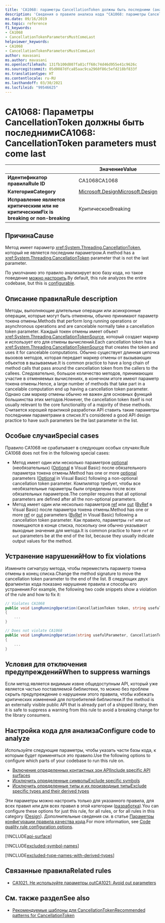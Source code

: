 ```yaml
---
title: 'CA1068: параметры CancellationToken должны быть последними (анализ кода)'
description: 'Сведения о правиле анализа кода "CA1068: параметры CancellationToken должны быть последними"'
ms.date: 09/16/2019
ms.topic: reference
f1_keywords:
- CA1068
- CancellationTokenParametersMustComeLast
helpviewer_keywords:
- CA1068
- CancellationTokenParametersMustComeLast
author: mavasani
ms.author: mavasani
ms.openlocfilehash: 131fb100d807fa81cff68c74d46d955e41c9626c
ms.sourcegitcommit: 05d0087dfca85aac9ca2960f86c5efd218bf833f
ms.translationtype: HT
ms.contentlocale: ru-RU
ms.lasthandoff: 03/30/2021
ms.locfileid: "99546625"
---
```

# <a name="ca1068-cancellationtoken-parameters-must-come-last"></a><span data-ttu-id="2b404-103">CA1068: Параметры CancellationToken должны быть последними</span><span class="sxs-lookup"><span data-stu-id="2b404-103">CA1068: CancellationToken parameters must come last</span></span>

| | <span data-ttu-id="2b404-104">Значение</span><span class="sxs-lookup"><span data-stu-id="2b404-104">Value</span></span> |
|-|-|
| <span data-ttu-id="2b404-105">**Идентификатор правила**</span><span class="sxs-lookup"><span data-stu-id="2b404-105">**Rule ID**</span></span> |<span data-ttu-id="2b404-106">CA1068</span><span class="sxs-lookup"><span data-stu-id="2b404-106">CA1068</span></span>|
| <span data-ttu-id="2b404-107">**Категория**</span><span class="sxs-lookup"><span data-stu-id="2b404-107">**Category**</span></span> |[<span data-ttu-id="2b404-108">Microsoft.Design</span><span class="sxs-lookup"><span data-stu-id="2b404-108">Microsoft.Design</span></span>](design-warnings.md)|
| <span data-ttu-id="2b404-109">**Исправление является критическим или не критическим**</span><span class="sxs-lookup"><span data-stu-id="2b404-109">**Fix is breaking or non-breaking**</span></span> |<span data-ttu-id="2b404-110">Критическое</span><span class="sxs-lookup"><span data-stu-id="2b404-110">Breaking</span></span>|

## <a name="cause"></a><span data-ttu-id="2b404-111">Причина</span><span class="sxs-lookup"><span data-stu-id="2b404-111">Cause</span></span>

<span data-ttu-id="2b404-112">Метод имеет параметр <xref:System.Threading.CancellationToken>, который не является последним параметром.</span><span class="sxs-lookup"><span data-stu-id="2b404-112">A method has a <xref:System.Threading.CancellationToken> parameter that is not the last parameter.</span></span>

<span data-ttu-id="2b404-113">По умолчанию это правило анализирует всю базу кода, но такое поведение [можно настроить](#configure-code-to-analyze).</span><span class="sxs-lookup"><span data-stu-id="2b404-113">By default, this rule analyzes the entire codebase, but this is [configurable](#configure-code-to-analyze).</span></span>

## <a name="rule-description"></a><span data-ttu-id="2b404-114">Описание правила</span><span class="sxs-lookup"><span data-stu-id="2b404-114">Rule description</span></span>

<span data-ttu-id="2b404-115">Методы, выполняющие длительные операции или асинхронные операции, которые могут быть отменены, обычно принимают параметр токена отмены.</span><span class="sxs-lookup"><span data-stu-id="2b404-115">Methods that perform long running operations or asynchronous operations and are cancelable normally take a cancellation token parameter.</span></span> <span data-ttu-id="2b404-116">Каждый токен отмены имеет объект <xref:System.Threading.CancellationTokenSource>, который создает маркер и использует его для отмены вычислений.</span><span class="sxs-lookup"><span data-stu-id="2b404-116">Each cancellation token has a <xref:System.Threading.CancellationTokenSource> that creates the token and uses it for cancelable computations.</span></span> <span data-ttu-id="2b404-117">Обычно существует длинная цепочка вызовов методов, которая передает маркер отмены от вызывающих объектов в вызываемые.</span><span class="sxs-lookup"><span data-stu-id="2b404-117">It is common practice to have a long chain of method calls that pass around the cancellation token from the callers to the callees.</span></span> <span data-ttu-id="2b404-118">Следовательно, большое количество методов, принимающих участие в отменяемых вычислениях, в конечном итоге имеют параметр токена отмены.</span><span class="sxs-lookup"><span data-stu-id="2b404-118">Hence, a large number of methods that take part in a cancelable computation end up having a cancellation token parameter.</span></span> <span data-ttu-id="2b404-119">Однако сам маркер отмены обычно не важен для основных функций большинства этих методов.</span><span class="sxs-lookup"><span data-stu-id="2b404-119">However, the cancellation token itself is not usually relevant to the core functionality of a majority of these methods.</span></span> <span data-ttu-id="2b404-120">Считается хорошей практикой разработки API ставить такие параметры последними параметрами в списке.</span><span class="sxs-lookup"><span data-stu-id="2b404-120">It's considered a good API design practice to have such parameters be the last parameter in the list.</span></span>

## <a name="special-cases"></a><span data-ttu-id="2b404-121">Особые случаи</span><span class="sxs-lookup"><span data-stu-id="2b404-121">Special cases</span></span>

<span data-ttu-id="2b404-122">Правило CA1068 не срабатывает в следующих особых случаях:</span><span class="sxs-lookup"><span data-stu-id="2b404-122">Rule CA1068 does not fire in the following special cases:</span></span>

- <span data-ttu-id="2b404-123">Метод имеет один или несколько параметров [optional](../../../csharp/programming-guide/classes-and-structs/named-and-optional-arguments.md#optional-arguments) (необязательных) ([Optional](../../../visual-basic/programming-guide/language-features/procedures/optional-parameters.md) в Visual Basic) после обязательного параметра токена отмены.</span><span class="sxs-lookup"><span data-stu-id="2b404-123">Method has one or more [optional](../../../csharp/programming-guide/classes-and-structs/named-and-optional-arguments.md#optional-arguments) parameters ([Optional](../../../visual-basic/programming-guide/language-features/procedures/optional-parameters.md) in Visual Basic) following a non-optional cancellation token parameter.</span></span> <span data-ttu-id="2b404-124">Компилятор требует, чтобы все необязательные параметры были определены после всех обязательных параметров.</span><span class="sxs-lookup"><span data-stu-id="2b404-124">The compiler requires that all optional parameters are defined after all the non-optional parameters.</span></span>
- <span data-ttu-id="2b404-125">Метод имеет один или несколько параметров [ref](../../../csharp/language-reference/keywords/ref.md) или [out](../../../csharp/language-reference/keywords/out-parameter-modifier.md) ([ByRef](../../../visual-basic/language-reference/modifiers/byref.md) в Visual Basic) после параметра токена отмены.</span><span class="sxs-lookup"><span data-stu-id="2b404-125">Method has one or more [ref](../../../csharp/language-reference/keywords/ref.md) or [out](../../../csharp/language-reference/keywords/out-parameter-modifier.md) parameters ([ByRef](../../../visual-basic/language-reference/modifiers/byref.md) in Visual Basic) following a cancellation token parameter.</span></span> <span data-ttu-id="2b404-126">Как правило, параметры `ref` или `out` помещаются в конце списка, поскольку они обычно указывают выходные значения для метода.</span><span class="sxs-lookup"><span data-stu-id="2b404-126">It is common practice to have `ref` or `out` parameters be at the end of the list, because they usually indicate output values for the method.</span></span>

## <a name="how-to-fix-violations"></a><span data-ttu-id="2b404-127">Устранение нарушений</span><span class="sxs-lookup"><span data-stu-id="2b404-127">How to fix violations</span></span>

<span data-ttu-id="2b404-128">Измените сигнатуру метода, чтобы переместить параметр токена отмены в конец списка.</span><span class="sxs-lookup"><span data-stu-id="2b404-128">Change the method signature to move the cancellation token parameter to the end of the list.</span></span> <span data-ttu-id="2b404-129">В следующих двух фрагментах кода показано нарушение правила и способы его устранения:</span><span class="sxs-lookup"><span data-stu-id="2b404-129">For example, the following two code snippets show a violation of the rule and how to fix it:</span></span>

```csharp
// Violates CA1068
public void LongRunningOperation(CancellationToken token, string usefulParameter)
{
    ...
}
```

```csharp
// Does not violate CA1068
public void LongRunningOperation(string usefulParameter, CancellationToken token)
{
    ...
}
```

## <a name="when-to-suppress-warnings"></a><span data-ttu-id="2b404-130">Условия для отключения предупреждений</span><span class="sxs-lookup"><span data-stu-id="2b404-130">When to suppress warnings</span></span>

<span data-ttu-id="2b404-131">Если метод является видимым извне общедоступным API, который уже является частью поставляемой библиотеки, то можно без проблем скрыть предупреждение о нарушении этого правила, чтобы избежать критических изменений для потребителей библиотеки.</span><span class="sxs-lookup"><span data-stu-id="2b404-131">If the method is an externally visible public API that is already part of a shipped library, then it is safe to suppress a warning from this rule to avoid a breaking change for the library consumers.</span></span>

## <a name="configure-code-to-analyze"></a><span data-ttu-id="2b404-132">Настройка кода для анализа</span><span class="sxs-lookup"><span data-stu-id="2b404-132">Configure code to analyze</span></span>

<span data-ttu-id="2b404-133">Используйте следующие параметры, чтобы указать части базы кода, к которым будет применяться это правило.</span><span class="sxs-lookup"><span data-stu-id="2b404-133">Use the following options to configure which parts of your codebase to run this rule on.</span></span>

- [<span data-ttu-id="2b404-134">Включение определенных контактных зон API</span><span class="sxs-lookup"><span data-stu-id="2b404-134">Include specific API surfaces</span></span>](#include-specific-api-surfaces)
- [<span data-ttu-id="2b404-135">Исключить определенные символы</span><span class="sxs-lookup"><span data-stu-id="2b404-135">Exclude specific symbols</span></span>](#exclude-specific-symbols)
- [<span data-ttu-id="2b404-136">Исключить определенные типы и их производные типы</span><span class="sxs-lookup"><span data-stu-id="2b404-136">Exclude specific types and their derived types</span></span>](#exclude-specific-types-and-their-derived-types)

<span data-ttu-id="2b404-137">Эти параметры можно настроить только для указанного правила, для всех правил или для всех правил в этой категории ([разработка](design-warnings.md)).</span><span class="sxs-lookup"><span data-stu-id="2b404-137">You can configure these options for just this rule, for all rules, or for all rules in this category ([Design](design-warnings.md)).</span></span> <span data-ttu-id="2b404-138">Дополнительные сведения см. в статье [Параметры конфигурации правила качества кода](../code-quality-rule-options.md).</span><span class="sxs-lookup"><span data-stu-id="2b404-138">For more information, see [Code quality rule configuration options](../code-quality-rule-options.md).</span></span>

[!INCLUDE[api-surface](~/includes/code-analysis/api-surface.md)]

[!INCLUDE[excluded-symbol-names](~/includes/code-analysis/excluded-symbol-names.md)]

[!INCLUDE[excluded-type-names-with-derived-types](~/includes/code-analysis/excluded-type-names-with-derived-types.md)]

## <a name="related-rules"></a><span data-ttu-id="2b404-139">Связанные правила</span><span class="sxs-lookup"><span data-stu-id="2b404-139">Related rules</span></span>

- [<span data-ttu-id="2b404-140">CA1021. Не используйте параметры out</span><span class="sxs-lookup"><span data-stu-id="2b404-140">CA1021: Avoid out parameters</span></span>](ca1021.md)

## <a name="see-also"></a><span data-ttu-id="2b404-141">См. также раздел</span><span class="sxs-lookup"><span data-stu-id="2b404-141">See also</span></span>

- [<span data-ttu-id="2b404-142">Рекомендуемые шаблоны для CancellationToken</span><span class="sxs-lookup"><span data-stu-id="2b404-142">Recommended patterns for CancellationToken</span></span>](https://devblogs.microsoft.com/premier-developer/recommended-patterns-for-cancellationtoken/)
